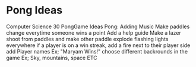 # Pong Ideas
Computer Science 30 
PongGame
Ideas Pong:
Adding Music
Make paddles change everytime someone wins a point
Add a help guide
Make a lazer shoot from paddles and make other paddle explode
flashing lights everywhere
if a player is on a win streak, add a fire next to their player side
add Player names Ex; "Maryam Wins!"
choose different backrounds in the game Ex; Sky, mountains, space ETC
